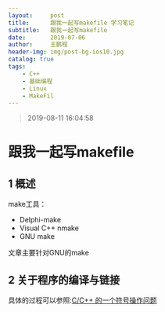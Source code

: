 ```yaml
---
layout:     post
title:      跟我一起写makefile 学习笔记
subtitle:   跟我一起写makefile 
date:       2019-07-06
author:     王鹏程
header-img: img/post-bg-ios10.jpg
catalog: true
tags:
    - C++
    - 基础编程
    - Linux
    - MakeFil
---
```


> 2019-08-11 16:04:58

# 跟我一起写makefile

## 1 概述
make工具：

- Delphi-make
- Visual C++ nmake
- GNU make

文章主要针对GNU的make 

## 2 关于程序的编译与链接

具体的过程可以参照:[C/C++ 的一个符号操作问题](https://wangpengcheng.github.io/2019/05/12/c_peator_problem/)

